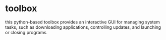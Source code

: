 # toolbox
this python-based toolbox provides an interactive GUI for managing system tasks, such as downloading applications, controlling updates, and launching or closing programs.

